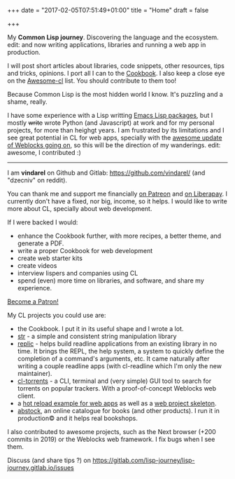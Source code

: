 +++
date = "2017-02-05T07:51:49+01:00"
title = "Home"
draft = false

+++

My **Common Lisp journey**. Discovering the language and the ecosystem. edit: and now writing applications, libraries and running a web app in production.

I will post short articles about libraries, code snippets, other
resources, tips and tricks, opinions.
I port all I can to the
[Cookbook](https://github.com/LispCookbook/cl-cookbook). I also keep a
close eye on the
[Awesome-cl](https://github.com/CodyReichert/awesome-cl) list. You
should contribute to them too!

Because Common Lisp is the most hidden world I know. It's puzzling and
a shame, really.

I have some experience with a Lisp writting [Emacs Lisp packages](https://gitlab.com/emacs-stuff/), but I
mostly ~~write~~ wrote Python (and Javascript) at work and for my personal
projects, for more than heighgt years. I am frustrated by its limitations and I see great potential
in CL for web apps, specially with the [awesome update of Weblocks going on](https://github.com/40ants/weblocks/blob/reblocks/docs/source/quickstart.rst), so this will be the direction of my wanderings. edit: awesome, I contributed :)

---

I am **vindarel** on Github and Gitlab: https://github.com/vindarel/ (and "dzecniv" on reddit).

You can thank me and support me financially [on Patreon](https://www.patreon.com/vindarel) and [on Liberapay](https://liberapay.com/vindarel/). I currently don't have a fixed, nor big, income, so it helps. I would like to write more about CL, specially about web development.

If I were backed I would:

- enhance the Cookbook further, with more recipes, a better theme, and generate a PDF.
- write a proper Cookbook for web development
- create web starter kits
- create videos
- interview lispers and companies using CL
- spend (even) more time on libraries, and software, and share my experience.

<a href="https://www.patreon.com/bePatron?u=35783903" data-patreon-widget-type="become-patron-button">Become a Patron!</a><script async src="https://c6.patreon.com/becomePatronButton.bundle.js"></script>

My CL projects you could use are:

- the Cookbook. I put it in its useful shape and I wrote a lot.
- [str](https://github.com/vindarel/cl-str) - a simple and consistent string manipulation library
- [replic](https://github.com/vindarel/replic) - helps build readline
  applications from an existing library in no time. It brings the
  REPL, the help system, a system to quickly define the completion of
  a command's arguments, etc. It came naturally after writing a couple
  readline apps (with cl-readline which I'm only the new maintainer).
- [cl-torrents](https://github.com/vindarel/cl-torrents) - a CLI,
  terminal and (very simple) GUI tool to search for torrents on
  popular trackers. With a proof-of-concept Weblocks web client.
- a [hot reload example for web apps](https://github.com/vindarel/lisp-web-live-reload-example/issues) as well as a [web project skeleton](https://github.com/vindarel/lisp-web-template-productlist).
- [abstock](https://gitlab.com/vindarel/abstock), an online catalogue for books (and other products). I run it in production© and it helps real bookshops.

I also contributed to awesome projects, such as the Next browser (+200 commits in 2019) or the Weblocks web framework. I fix bugs when I see them.


Discuss (and share tips ?) on
https://gitlab.com/lisp-journey/lisp-journey.gitlab.io/issues
